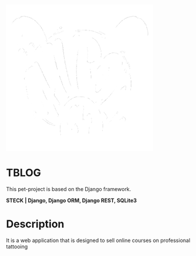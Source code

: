 
![kent1.png](https://github.com/pinkpipe/DjangoProjectTBLOG/blob/main/READMEPHOTO/kent1.PNG)

# TBLOG
This pet-project is based on the Django framework.

**STECK | Django, Django ORM, Django REST, SQLite3**

# Description 
It is a web application that is designed to sell online courses on professional tattooing